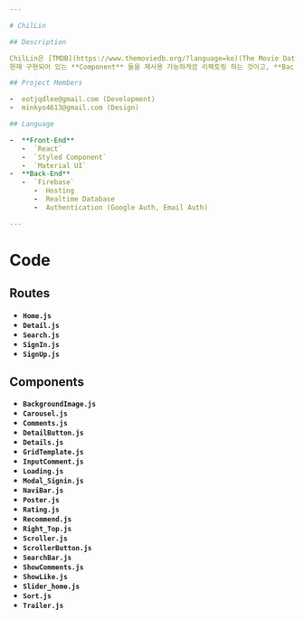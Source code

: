```yaml
---

# ChilLin

## Description

ChilLin은 [TMDB](https://www.themoviedb.org/?language=ko)(The Movie Database)에서 제공하는 공공 API를 기반으로 영화 검색 및 정보 제공, 코멘트 기능을 구현하였으며 현재로써는 **Front-End** 개발 공부 목적으로 제작하였기에 복잡한 내부 로직은 개발해 보지 않았습니다. 추후 목표로는
현재 구현되어 있는 **Component** 들을 재사용 가능하게끔 리팩토링 하는 것이고, **Back-End** 기술까지 공부하여 영화 추천 알고리즘을 본 프로젝트 내에 접목시키고자 생각 중입니다.

## Project Members

-  eotjqdlee@gmail.com (Development)
-  minkyo4613@gmail.com (Design)

## Language

-  **Front-End**
   -  `React`
   -  `Styled Component`
   -  `Material UI`
-  **Back-End**
   -  `Firebase`
      -  Hosting
      -  Realtime Database
      -  Authentication (Google Auth, Email Auth)

---
```


# Code

## Routes

-  **`Home.js`**
-  **`Detail.js`**
-  **`Search.js`**
-  **`SignIn.js`**
-  **`SignUp.js`**

## Components

-  **`BackgroundImage.js`**
-  **`Carousel.js`**
-  **`Comments.js`**
-  **`DetailButton.js`**
-  **`Details.js`**
-  **`GridTemplate.js`**
-  **`InputComment.js`**
-  **`Loading.js`**
-  **`Modal_Signin.js`**
-  **`NaviBar.js`**
-  **`Poster.js`**
-  **`Rating.js`**
-  **`Recommend.js`**
-  **`Right_Top.js`**
-  **`Scroller.js`**
-  **`ScrollerButton.js`**
-  **`SearchBar.js`**
-  **`ShowComments.js`**
-  **`ShowLike.js`**
-  **`Slider_home.js`**
-  **`Sort.js`**
-  **`Trailer.js`**
